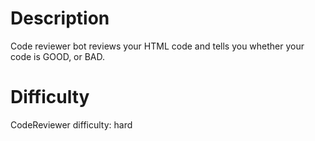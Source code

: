 # Description

Code reviewer bot reviews your HTML code and tells you whether your code is GOOD, or BAD.

# Difficulty

CodeReviewer difficulty: hard